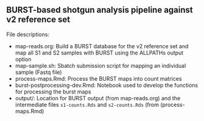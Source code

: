## BURST-based shotgun analysis pipeline against v2 reference set

File descriptions:

- map-reads.org: Build a BURST database for the v2 reference set and map all S1
  and S2 samples with BURST using the ALLPATHs output option
- map-sample.sh: Sbatch submission script for mapping an individual sample
  (Fastq file)
- process-maps.Rmd: Process the BURST maps into count matrices
- burst-postprocessing-dev.Rmd: Notebook used to develop the functions for
  processing the burst maps
- output/: Location for BURST output (from map-reads.org) and the intermediate
  files `s1-counts.Rds` and `s2-counts.Rds` (from (process-maps.Rmd)
